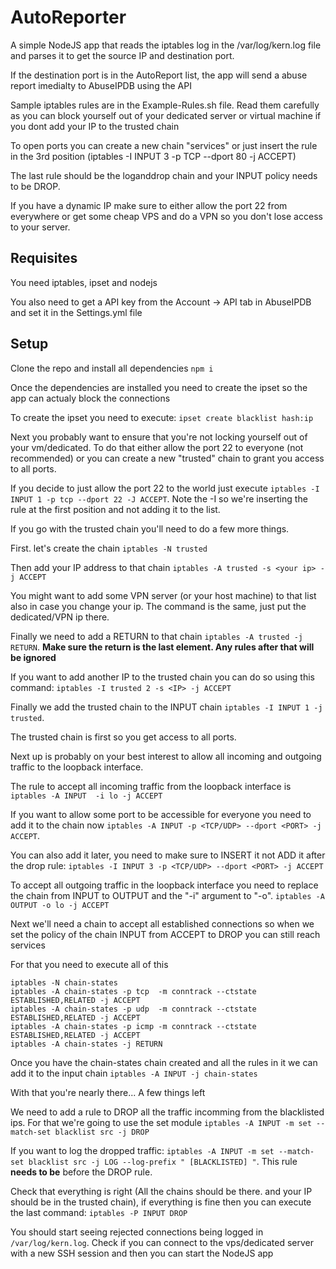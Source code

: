 # AutoReporter

A simple NodeJS app that reads the iptables log in the /var/log/kern.log file and parses it to get the source IP and destination port.

If the destination port is in the AutoReport list, the app will send a abuse report imedialty to AbuseIPDB using the API

Sample iptables rules are in the Example-Rules.sh file. Read them carefully as you can block yourself out of your dedicated server or virtual machine if you dont add your IP to the trusted chain

To open ports you can create a new chain "services" or just insert the rule in the 3rd position (iptables -I INPUT 3 -p TCP --dport 80 -j ACCEPT)

The last rule should be the loganddrop chain and your INPUT policy needs to be DROP.

If you have a dynamic IP make sure to either allow the port 22 from everywhere or get some cheap VPS and do a VPN so you don't lose access to your server.

## Requisites 
You need iptables, ipset and nodejs

You also need to get a API key from the Account -> API tab in AbuseIPDB and set it in the Settings.yml file

## Setup
Clone the repo and install all dependencies ``npm i``

Once the dependencies are installed you need to create the ipset so the app can actualy block the connections

To create the ipset you need to execute: ``ipset create blacklist hash:ip``

Next you probably want to ensure that you're not locking yourself out of your vm/dedicated. To do that either allow the port 22 to everyone (not recommended) or you can create a new "trusted" chain to grant you access to all ports.

If you decide to just allow the port 22 to the world just execute ``iptables -I INPUT 1 -p tcp --dport 22 -J ACCEPT``. Note the -I so we're inserting the rule at the first position and not adding it to the list.

If you go with the trusted chain you'll need to do a few more things.

First. let's create the chain ``iptables -N trusted``

Then add your IP address to that chain ``iptables -A trusted -s <your ip> -j ACCEPT``

You might want to add some VPN server (or your host machine) to that list also in case you change your ip. The command is the same, just put the dedicated/VPN ip there.

Finally we need to add a RETURN to that chain ``iptables -A trusted -j RETURN``. **Make sure the return is the last element. Any rules after that will be ignored**

If you want to add another IP to the trusted chain you can do so using this command: ``iptables -I trusted 2 -s <IP> -j ACCEPT``

Finally we add the trusted chain to the INPUT chain ``iptables -I INPUT 1 -j trusted``. 

The trusted chain is first so you get access to all ports.

Next up is probably on your best interest to allow all incoming and outgoing traffic to the loopback interface.

The rule to accept all incoming traffic from the loopback interface is ``iptables -A INPUT  -i lo -j ACCEPT``

If you want to allow some port to be accessible for everyone you need to add it to the chain now ``iptables -A INPUT -p <TCP/UDP> --dport <PORT> -j ACCEPT``. 

You can also add it later, you need to make sure to INSERT it not ADD it after the drop rule: ``iptables -I INPUT 3 -p <TCP/UDP> --dport <PORT> -j ACCEPT``

To accept all outgoing traffic in the loopback interface you need to replace the chain from INPUT to OUTPUT and the "-i" argument to "-o". ``iptables -A OUTPUT -o lo -j ACCEPT``

Next we'll need a chain to accept all established connections so when we set the policy of the chain INPUT from ACCEPT to DROP you can still reach services

For that you need to execute all of this 

```
iptables -N chain-states
iptables -A chain-states -p tcp  -m conntrack --ctstate ESTABLISHED,RELATED -j ACCEPT
iptables -A chain-states -p udp  -m conntrack --ctstate ESTABLISHED,RELATED -j ACCEPT
iptables -A chain-states -p icmp -m conntrack --ctstate ESTABLISHED,RELATED -j ACCEPT
iptables -A chain-states -j RETURN
 ```
 
Once you have the chain-states chain created and all the rules in it we can add it to the input chain ``iptables -A INPUT -j chain-states``

With that you're nearly there... A few things left

We need to add a rule to DROP all the traffic incomming from the blacklisted ips. For that we're going to use the set module ``iptables -A INPUT -m set --match-set blacklist src -j DROP``

If you want to log the dropped traffic: ``iptables -A INPUT -m set --match-set blacklist src -j LOG --log-prefix " [BLACKLISTED] "``. This rule **needs to be** before the DROP rule.

Check that everything is right (All the chains should be there. and your IP should be in the trusted chain), if everything is fine then you can execute the last command: ``iptables -P INPUT DROP``

You should start seeing rejected connections being logged in ``/var/log/kern.log``. Check if you can connect to the vps/dedicated server with a new SSH session and then you can start the NodeJS app

